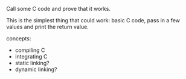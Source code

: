 
Call some C code and prove that it works.

This is the simplest thing that could work: basic C code, pass in a few values
and print the return value.

concepts:
- compiling C
- integrating C
- static linking?
- dynamic linking?

